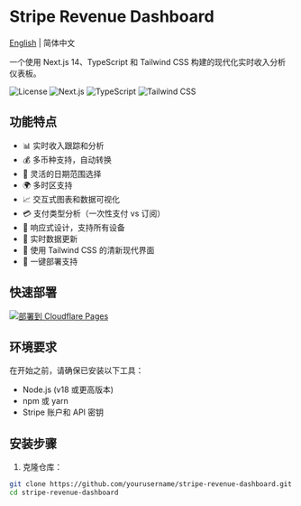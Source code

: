 # Stripe Revenue Dashboard

[English](./README_EN.md) | 简体中文

一个使用 Next.js 14、TypeScript 和 Tailwind CSS 构建的现代化实时收入分析仪表板。

![License](https://img.shields.io/badge/license-MIT-blue.svg)
![Next.js](https://img.shields.io/badge/Next.js-14.2.5-black)
![TypeScript](https://img.shields.io/badge/TypeScript-5.x-blue)
![Tailwind CSS](https://img.shields.io/badge/Tailwind-3.4.1-38bdf8)

## 功能特点

- 📊 实时收入跟踪和分析
- 💰 多币种支持，自动转换
- 📅 灵活的日期范围选择
- 🌍 多时区支持
- 📈 交互式图表和数据可视化
- 💳 支付类型分析（一次性支付 vs 订阅）
- 📱 响应式设计，支持所有设备
- 🔄 实时数据更新
- 🎨 使用 Tailwind CSS 的清新现代界面
- 🚀 一键部署支持

## 快速部署

[![部署到 Cloudflare Pages](https://deploy.workers.cloudflare.com/button)](https://deploy.workers.cloudflare.com/?url=https://github.com/yourusername/stripe-revenue-dashboard)

## 环境要求

在开始之前，请确保已安装以下工具：
- Node.js (v18 或更高版本)
- npm 或 yarn
- Stripe 账户和 API 密钥

## 安装步骤

1. 克隆仓库：
```bash
git clone https://github.com/yourusername/stripe-revenue-dashboard.git
cd stripe-revenue-dashboard

